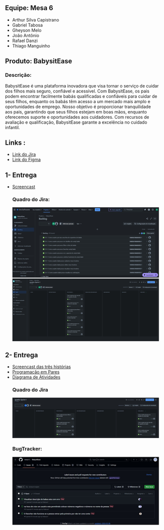 <html lang="pt-br">
<head>
    <meta charset="UTF-8">
    <meta name="viewport" content="width=device-width, initial-scale=1.0">
    <link rel="stylesheet" href="styles.css">
</head>
<body>
    <div class="team">
        <h2>Equipe: Mesa 6</h2>
        <ul>
            <li>Arthur Silva Capistrano</li>
            <li>Gabriel Tabosa</li>
            <li>Gheyson Melo</li>
            <li>João Antônio</li>
            <li>Rafael Danzi</li>
            <li>Thiago Manguinho</li>
        </ul>
    </div>
    <div>
        <h2>Produto: BabysitEase</h2>
        <h3>Descrição:</h3>
        <p>BabysitEase é uma plataforma inovadora que visa tornar o serviço de cuidar dos filhos mais seguro, confiável e acessível. Com BabysitEase, os pais podem encontrar facilmente babás qualificadas e confiáveis para cuidar de seus filhos, enquanto os babás têm acesso a um mercado mais amplo e oportunidades de emprego. Nosso objetivo é proporcionar tranquilidade aos pais, garantindo que seus filhos estejam em boas mãos, enquanto oferecemos suporte e oportunidades aos cuidadores. Com recursos de avaliação e qualificação, BabysitEase garante a excelência no cuidado infantil.</p>
    </div>
    <div>
        <h2>Links :</h2>
        <ul>
            <li><a href="https://projeto-fds.atlassian.net/jira/software/projects/EW/boards/2">Link do Jira</a></li>
            <li><a href="https://www.figma.com/file/KL098ypwC8jrrPUnRASYJm?type=design">Link do Figma</a></li>
        </ul>
    </div>
    <div>
        <h2>1- Entrega</h2>
        <ul>
            <li><a href="https://www.youtube.com/watch?v=0sU1ZieJ0rc">Screencast</a></li>
            <h3>Quadro do Jira:</h3>
            <img src="prints/Backlog_Primeira-Entrega.jpeg"/>
            <img src="prints/Quadro_Primeira_Entrega.png"/>
        </ul>
    </div> 
    <div>
        <h2>2- Entrega</h2>
        <ul>
            <li><a href="https://www.youtube.com/watch?v=nnYU0FI4NGI">Screencast das três histórias</a></li>
            <li><a href="https://docs.google.com/document/d/1ZeMPv2CfbcyNhzv-Cb_9LR-AF1_GywFmJ9sGfoS8dUs/edit#heading=h.rrfpln9bkodr">Programação em Pares</a></li>
            <li><a href="https://www.canva.com/design/DAGBN2aJywo/PVQshni4un3jY-upetIfXg/edit?utm_content=DAGBN2aJywo&utm_campaign=designshare&utm_medium=link2&utm_source=sharebutton">Diagrama de Atividades</a></li>
            <h3>Quadro do Jira</h3>
            <img src="prints/QuadroJira-Entrega-dois.jpeg"/> 
            <h3> BugTracker: </h3>
            <img src="prints/BugTracker-Entrega2.jpeg"/>
        </ul>
    </div>
</body>
</html>
